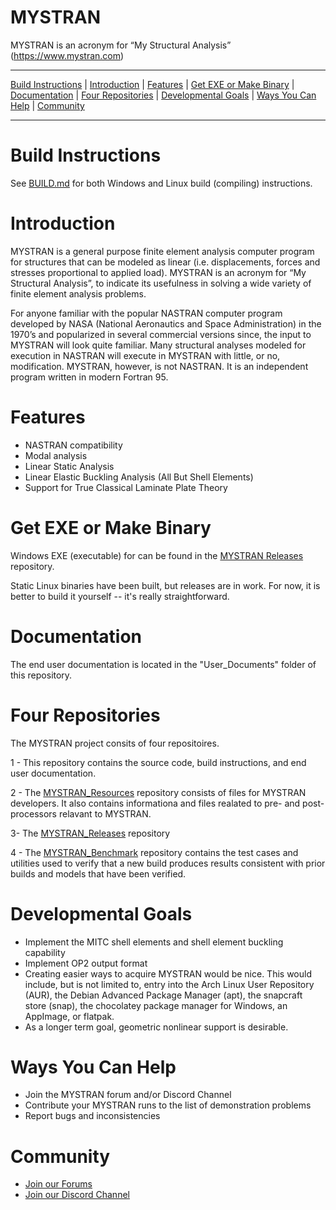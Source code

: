 MYSTRAN
=======

MYSTRAN is an acronym for “My Structural Analysis” (https://www.mystran.com)


---

[Build Instructions](#Build-Instructions) |
[Introduction](#Introduction) |
[Features](#Features) |
[Get EXE or Make Binary](#Get-EXE-or-Make-Binary) |
[Documentation](#Documentation) |
[Four Repositories](#Four-Repositories) |
[Developmental Goals](#Developmental-Goals) |
[Ways You Can Help](#ways-you-can-help) |
[Community](#community)

---

# Build Instructions

See [BUILD.md](BUILD.md) for both Windows and Linux build (compiling) instructions.

# Introduction

MYSTRAN is a general purpose finite element analysis computer program for
structures that can be modeled as linear (i.e. displacements, forces and
stresses proportional to applied load). MYSTRAN is an acronym for
“My Structural Analysis”, to indicate its usefulness in solving a wide variety
of finite element analysis problems.

For anyone familiar with the popular NASTRAN computer program developed by NASA
(National Aeronautics and Space Administration) in the 1970’s and popularized
in several commercial versions since, the input to MYSTRAN will look quite
familiar. Many structural analyses modeled for execution in NASTRAN will
execute in MYSTRAN with little, or no, modification. MYSTRAN, however, is not
NASTRAN. It is an independent program written in modern Fortran 95.

# Features

- NASTRAN compatibility
- Modal analysis
- Linear Static Analysis
- Linear Elastic Buckling Analysis (All But Shell Elements)
- Support for True Classical Laminate Plate Theory

# Get EXE or Make Binary

Windows EXE (executable) for can be found in the 
[MYSTRAN Releases](https://github.com/MYSTRANsolver/MYSTRAN_Releases) repository.

Static Linux binaries have been built, but releases are in work.
For now, it is better to build it yourself -- it's really
straightforward.

# Documentation

The end user documentation is located in the "User_Documents" folder of this repository.

# Four Repositories

The MYSTRAN project consits of four repositoires.

1 - This repository contains the source code, build instructions, and end user documentation.

2 - The [MYSTRAN_Resources](https://github.com/MYSTRANsolver/MYSTRAN_Resources) repository consists of files for MYSTRAN developers.
It also contains informationa and files realated to pre- and post-processors relavant to MYSTRAN.

3- The [MYSTRAN_Releases](https://github.com/MYSTRANsolver/MYSTRAN_Releases) repository

4 - The [MYSTRAN_Benchmark](https://github.com/MYSTRANsolver/MYSTRAN_Benchmark) repository contains the test cases and utilities used to verify that a new build produces results consistent with prior builds and models that have been verified.


# Developmental Goals

- Implement the MITC shell elements and shell element buckling capability
- Implement OP2 output format
- Creating easier ways to acquire MYSTRAN would be nice. This would include, but
  is not limited to, entry into the Arch Linux User Repository (AUR), the
  Debian Advanced Package Manager (apt), the snapcraft store (snap), the
  chocolatey package manager for Windows, an AppImage, or flatpak.
- As a longer term goal, geometric nonlinear support is desirable.

# Ways You Can Help

- Join the MYSTRAN forum and/or Discord Channel
- Contribute your MYSTRAN runs to the list of demonstration problems
- Report bugs and inconsistencies

# Community

- [Join our Forums](https://mystran.com/forums)
- [Join our Discord Channel](https://discord.gg/9k76SkHpHM)
